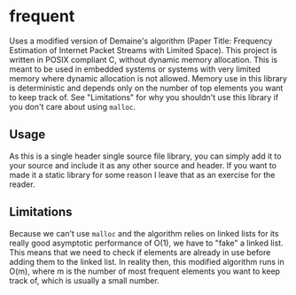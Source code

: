 # frequent
Uses a modified version of Demaine's algorithm (Paper Title:
Frequency Estimation of Internet Packet Streams with Limited Space). This
project is written in POSIX compliant C, without dynamic memory allocation. This
is meant to be used in embedded systems or systems with very limited memory
where dynamic allocation is not allowed. Memory use in this library is
deterministic and depends only on the number of top elements you want to keep
track of. See "Limitations" for why you
shouldn't use this library if you don't care about using `malloc`.

## Usage
As this is a single header single source file library, you can simply add it to
your source and include it as any other source and header. If you want to made
it a static library for some reason I leave that as an exercise for the reader.

## Limitations
Because we can't use `malloc` and the algorithm relies on linked lists for its
really good asymptotic performance of O(1), we have to "fake" a linked list.
This means that we need to check if elements are already in use before adding
them to the linked list. In reality then, this modified algorithm runs in O(m),
where m is the number of most frequent elements you want to keep track of, which
is usually a small number.
